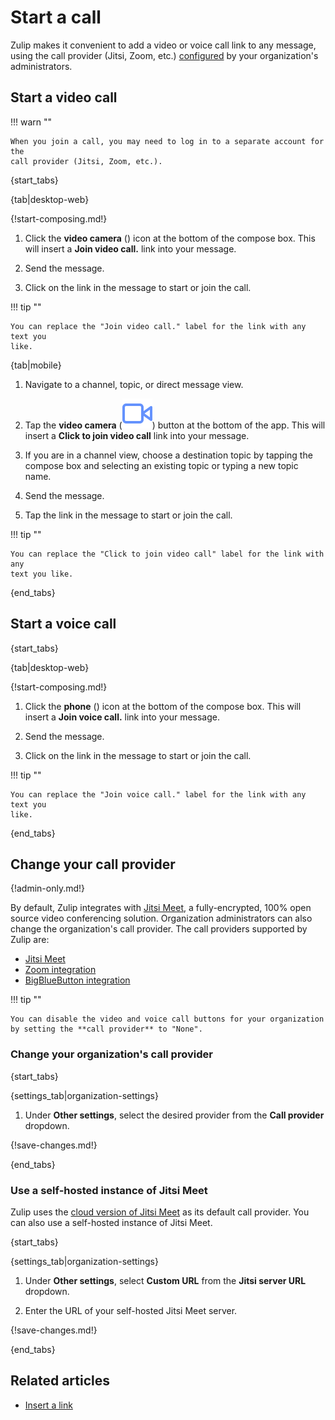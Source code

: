 # Start a call

Zulip makes it convenient to add a video or voice call link to any message,
using the call provider (Jitsi, Zoom, etc.)
[configured](#change-your-call-provider) by your organization's administrators.

## Start a video call

!!! warn ""

    When you join a call, you may need to log in to a separate account for the
    call provider (Jitsi, Zoom, etc.).

{start_tabs}

{tab|desktop-web}

{!start-composing.md!}

1. Click the **video camera** (<i class="zulip-icon zulip-icon-video-call"></i>)
   icon at the bottom of the compose box. This will insert a **Join video call.**
   link into your message.

1. Send the message.

1. Click on the link in the message to start or join the call.

!!! tip ""

    You can replace the "Join video call." label for the link with any text you
    like.

{tab|mobile}

1. Navigate to a channel, topic, or direct message view.

1. Tap the **video camera**
   (<img src="/static/images/help/mobile-video-icon.svg" alt="video" class="help-center-icon"/>)
   button at the bottom of the app. This will insert a **Click to join video call**
   link into your message.

1. If you are in a channel view, choose a destination topic by tapping the
   compose box and selecting an existing topic or typing a new topic name.

1. Send the message.

1. Tap the link in the message to start or join the call.

!!! tip ""

    You can replace the "Click to join video call" label for the link with any
    text you like.

{end_tabs}

## Start a voice call

{start_tabs}

{tab|desktop-web}

{!start-composing.md!}

1. Click the **phone** (<i class="zulip-icon zulip-icon-voice-call"></i>) icon
   at the bottom of the compose box. This will insert a **Join voice call.**
   link into your message.

1. Send the message.

1. Click on the link in the message to start or join the call.

!!! tip ""

    You can replace the "Join voice call." label for the link with any text you
    like.

{end_tabs}

## Change your call provider

{!admin-only.md!}

By default, Zulip integrates with
[Jitsi Meet](https://jitsi.org/jitsi-meet/), a fully-encrypted, 100% open
source video conferencing solution. Organization administrators can also
change the organization's call provider. The call providers
supported by Zulip are:

* [Jitsi Meet](/integrations/doc/jitsi)
* [Zoom integration](/integrations/doc/zoom)
* [BigBlueButton integration](/integrations/doc/big-blue-button)

!!! tip ""

    You can disable the video and voice call buttons for your organization
    by setting the **call provider** to "None".

### Change your organization's call provider

{start_tabs}

{settings_tab|organization-settings}

1. Under **Other settings**, select the desired provider from the
   **Call provider** dropdown.

{!save-changes.md!}

{end_tabs}

### Use a self-hosted instance of Jitsi Meet

Zulip uses the [cloud version of Jitsi Meet](https://meet.jit.si/)
as its default call provider. You can also use a self-hosted
instance of Jitsi Meet.

{start_tabs}

{settings_tab|organization-settings}

1. Under **Other settings**, select **Custom URL** from the
   **Jitsi server URL** dropdown.

1. Enter the URL of your self-hosted Jitsi Meet server.

{!save-changes.md!}

{end_tabs}

[big-blue-button-configuration]: https://zulip.readthedocs.io/en/stable/production/video-calls.html#bigbluebutton
[zoom-configuration]: https://zulip.readthedocs.io/en/stable/production/video-calls.html#zoom

## Related articles

* [Insert a link](/help/insert-a-link)
